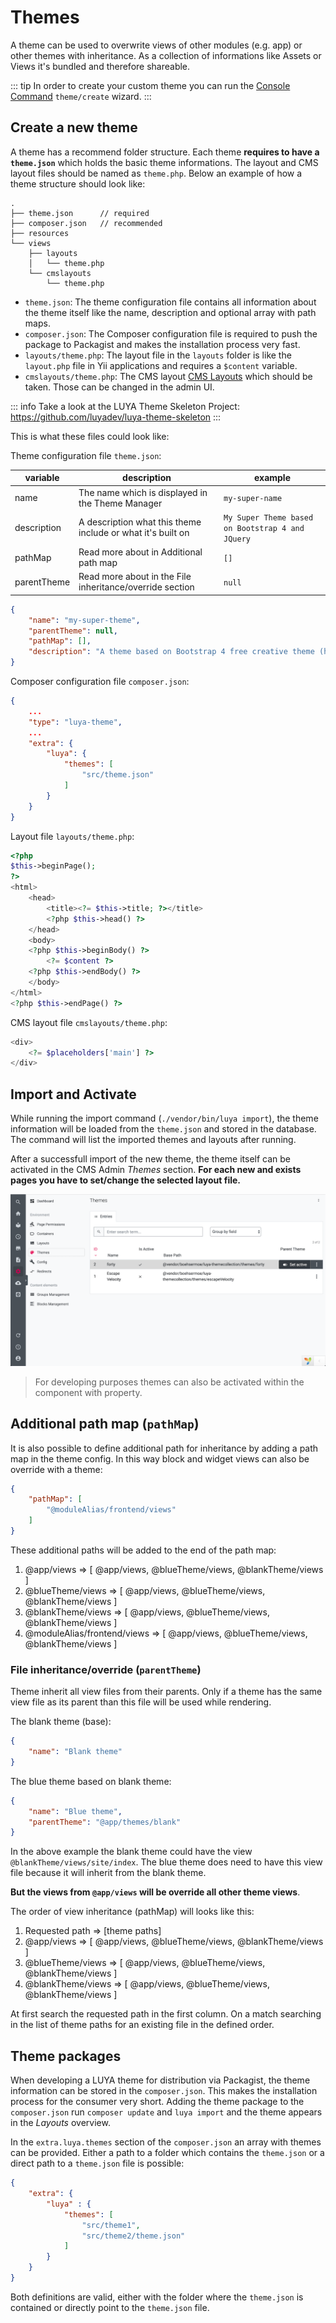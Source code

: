 # Themes

A theme can be used to overwrite views of other modules (e.g. app) or other themes with inheritance. As a collection of informations like Assets or Views it's bundled and therefore shareable.

::: tip
In order to create your custom theme you can run the [Console Command](/guide/app/console) `theme/create` wizard.
:::

## Create a new theme

A theme has a recommend folder structure. Each theme **requires to have a `theme.json`** which holds the basic theme informations. The layout and CMS layout files should be named as `theme.php`. Below an example of how a theme structure should look like:

```
.
├── theme.json      // required
├── composer.json   // recommended
├── resources
└── views
    ├── layouts
    │   └── theme.php
    └── cmslayouts
        └── theme.php   
```

+ `theme.json`: The theme configuration file contains all information about the theme itself like the name, description and optional array with path maps.
+ `composer.json`: The Composer configuration file is required to push the package to Packagist and makes the installation process very fast.
+ `layouts/theme.php`: The layout file in the `layouts` folder is like the `layout.php` file in Yii applications and requires a `$content` variable.
+ `cmslayouts/theme.php`: The CMS layout [CMS Layouts](../cms/cmslayouts) which should be taken. Those can be changed in the admin UI.

::: info
Take a look at the LUYA Theme Skeleton Project: https://github.com/luyadev/luya-theme-skeleton
:::

This is what these files could look like:

Theme configuration file `theme.json`:

|variable|description|example
|--------|-----------|-----
|name|The name which is displayed in the Theme Manager|`my-super-name`
|description|A description what this theme include or what it's built on|`My Super Theme based on Bootstrap 4 and JQuery`
|pathMap|Read more about in Additional path map|`[]`
|parentTheme| Read more about in the File inheritance/override section|`null`

```json 
{
    "name": "my-super-theme",
    "parentTheme": null,
    "pathMap": [],
    "description": "A theme based on Bootstrap 4 free creative theme (https://startbootstrap.com/themes/creative/)"
}
```

Composer configuration file `composer.json`:

```json
{
    ...
    "type": "luya-theme",
    ...
    "extra": {
        "luya": {
            "themes": [
                "src/theme.json"
            ]
        }
    }
}
```

Layout file `layouts/theme.php`:

```php
<?php
$this->beginPage();
?>
<html>
    <head>
        <title><?= $this->title; ?></title>
        <?php $this->head() ?>
    </head>
    <body>
    <?php $this->beginBody() ?>
        <?= $content ?>
    <?php $this->endBody() ?>
    </body>
</html>
<?php $this->endPage() ?>
```

CMS layout file `cmslayouts/theme.php`:

```php
<div>
    <?= $placeholders['main'] ?>
</div>
```

## Import and Activate

While running the import command (`./vendor/bin/luya import`), the theme information will be loaded from the `theme.json` and stored in the database. The command will list the imported themes and layouts after running.

After a successfull import of the new theme, the theme itself can be activated in the CMS Admin *Themes* section.
**For each new and exists pages you have to set/change the selected layout file.**

![theme-management](../img/theme-management.png "LUYA theme management")

> For developing purposes themes can also be activated within the <class name="luya\theme\ThemeManager" /> component with <class name="luya\theme\ThemeManager" prop="activeThemeName" /> property.

## Additional path map (`pathMap`)

It is also possible to define additional path for inheritance by adding a path map in the theme config. In this way block and widget views can also be override with a theme:

```json
{
    "pathMap": [
        "@moduleAlias/frontend/views"
    ]
}
```

These additional paths will be added to the end of the path map:

1. @app/views => [ @app/views, @blueTheme/views, @blankTheme/views ]
2. @blueTheme/views => [ @app/views, @blueTheme/views, @blankTheme/views ]
3. @blankTheme/views => [ @app/views, @blueTheme/views, @blankTheme/views ]
4. @moduleAlias/frontend/views => [ @app/views, @blueTheme/views, @blankTheme/views ]

### File inheritance/override (`parentTheme`)

Theme inherit all view files from their parents. Only if a theme has the same view file as its parent than this file will be used while rendering.

The blank theme (base):

```json
{
    "name": "Blank theme"
}
```

The blue theme based on blank theme:

```json
{
    "name": "Blue theme",
    "parentTheme": "@app/themes/blank"
}
```

In the above example the blank theme could have the view `@blankTheme/views/site/index`. The blue theme does need to have this view file because it will inherit from the blank theme.

**But the views from `@app/views` will be override all other theme views**.

The order of view inheritance (pathMap) will looks like this:

1. Requested path => [theme paths]
2. @app/views => [ @app/views, @blueTheme/views, @blankTheme/views ]
3. @blueTheme/views => [ @app/views, @blueTheme/views, @blankTheme/views ]
3. @blankTheme/views => [ @app/views, @blueTheme/views, @blankTheme/views ]

At first search the requested path in the first column. On a match searching in the list of theme paths for an existing file in the defined order.

## Theme packages

When developing a LUYA theme for distribution via Packagist, the theme information can be stored in the `composer.json`. This makes the installation process for the consumer very short. Adding the theme package to the `composer.json` run `composer update` and `luya import` and the theme appears in the *Layouts* overview.

In the `extra.luya.themes` section of the `composer.json` an array with themes can be provided. Either a path to a folder which contains the `theme.json` or a direct path to a `theme.json` file is possible:


```json
{
    "extra": {
        "luya" : {
            "themes": [
                "src/theme1",
                "src/theme2/theme.json"
            ]
        }
    }
}
```

Both definitions are valid, either with the folder where the `theme.json` is contained or directly point to the `theme.json` file.
